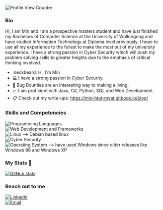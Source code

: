 ![Profile View Counter](https://komarev.com/ghpvc/?username=Gh0ULSS)

### Bio

Hi, I am Min and I am a prospective masters student and have just finished my Bachelors of Computer Science at the University of Wollongong and have studied Information Technology at Diploma level previously. I hope to use all my experience to the fullest to make the most out of my university experience. I have a strong passion in Cyber Security which will push my problem solving skills to greater heights due to the emphasis of critical thinking involved.

- :neckbeard: Hi, I’m Min
- :computer: I have a strong passion in Cyber Security.
- 👀 Bug Bounties are an interesting way to making a living. 
- :chart_with_upwards_trend: I am proficient with Java, C#, Python, SQL and Web Development.
- 📋 Check out my write-ups: https://min-htut-myat.gitbook.io/blog/

### Skills and Competencies

![Programming Languages](https://img.shields.io/badge/Programming%20Languages-Java%20|%20C++%20|%20C%23%20|%20Kotlin%20|%20Python-blue) <br>
![Web Development and Frameworks](https://img.shields.io/badge/Web%20Development%20and%20Frameworks-HTML%20|%20CSS%20|%20JavaScript%20|%20ASP.NET%20|%20React-blue) <br>
![Linux](https://img.shields.io/badge/Linux-Kali%20Linux%20|%20Ubuntu-blue) --> Debian based linux <br>
![Cyber Security](https://img.shields.io/badge/Cyber%20Security%20-Bash%20Scripting%20|%20Blue%20Teaming%20Tools%20|%20Red%20Teaming%20Tools%20|%20Python-blue) <br>
![Operating System](https://img.shields.io/badge/Operating%20System-Windows-blue) --> have used Windows since older releases like Windows 98 and Windows XP

### My Stats 📐 

[![GitHub stats](https://github-readme-stats.vercel.app/api/top-langs?username=Gh0ULSS&show_icons=true&theme=dark)](https://github.com/Gh0ULSS/github-readme-stats)

### Reach out to me
[![LinkedIn](https://img.shields.io/badge/LinkedIn-Connect-blue?logo=linkedin)](https://www.linkedin.com/in/min-htut-myat-bb22aa15b/) <br>
[![Email](https://img.shields.io/badge/Email-Contact-red?logo=gmail)](mailto:min.hm95@gmail.com)


